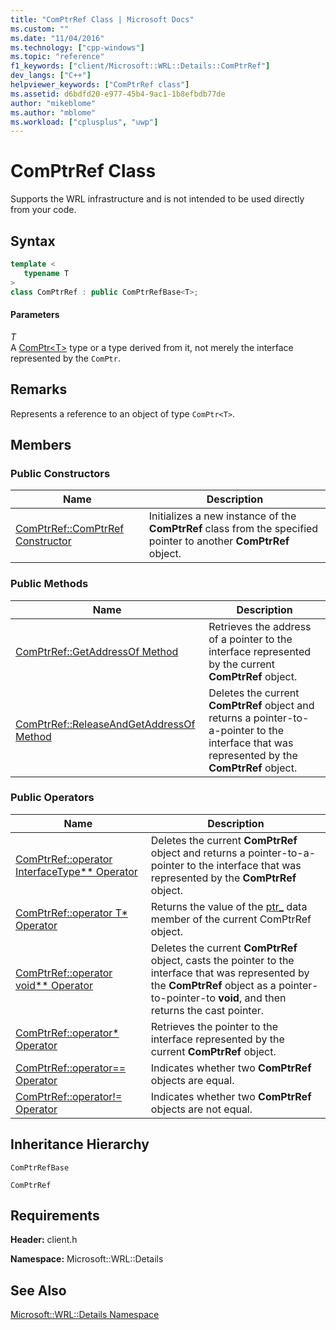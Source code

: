 ```yaml
---
title: "ComPtrRef Class | Microsoft Docs"
ms.custom: ""
ms.date: "11/04/2016"
ms.technology: ["cpp-windows"]
ms.topic: "reference"
f1_keywords: ["client/Microsoft::WRL::Details::ComPtrRef"]
dev_langs: ["C++"]
helpviewer_keywords: ["ComPtrRef class"]
ms.assetid: d6bdfd20-e977-45b4-9ac1-1b8efbdb77de
author: "mikeblome"
ms.author: "mblome"
ms.workload: ["cplusplus", "uwp"]
---
```

# ComPtrRef Class

Supports the WRL infrastructure and is not intended to be used directly from your code.

## Syntax

```cpp
template <
   typename T
>
class ComPtrRef : public ComPtrRefBase<T>;
```

#### Parameters

*T*<br/>
A [ComPtr\<T>](../windows/comptr-class.md) type or a type derived from it, not merely the interface represented by the `ComPtr`.

## Remarks

Represents a reference to an object of type `ComPtr<T>`.

## Members

### Public Constructors

|Name|Description|
|----------|-----------------|
|[ComPtrRef::ComPtrRef Constructor](../windows/comptrref-comptrref-constructor.md)|Initializes a new instance of the **ComPtrRef** class from the specified pointer to another **ComPtrRef** object.|

### Public Methods

|Name|Description|
|----------|-----------------|
|[ComPtrRef::GetAddressOf Method](../windows/comptrref-getaddressof-method.md)|Retrieves the address of a pointer to the interface represented by the current **ComPtrRef** object.|
|[ComPtrRef::ReleaseAndGetAddressOf Method](../windows/comptrref-releaseandgetaddressof-method.md)|Deletes the current **ComPtrRef** object and returns a pointer-to-a-pointer to the interface that was represented by the **ComPtrRef** object.|

### Public Operators

|Name|Description|
|----------|-----------------|
|[ComPtrRef::operator InterfaceType** Operator](../windows/comptrref-operator-interfacetype-star-star-operator.md)|Deletes the current **ComPtrRef** object and returns a pointer-to-a-pointer to the interface that was represented by the **ComPtrRef** object.|
|[ComPtrRef::operator T* Operator](../windows/comptrref-operator-t-star-operator.md)|Returns the value of the [ptr_](../windows/comptrrefbase-ptr-data-member.md) data member of the current ComPtrRef object.|
|[ComPtrRef::operator void** Operator](../windows/comptrref-operator-void-star-star-operator.md)|Deletes the current **ComPtrRef** object, casts the pointer to the interface that was represented by the **ComPtrRef** object as a pointer-to-pointer-to **void**, and then returns the cast pointer.|
|[ComPtrRef::operator* Operator](../windows/comptrref-operator-star-operator.md)|Retrieves the pointer to the interface represented by the current **ComPtrRef** object.|
|[ComPtrRef::operator== Operator](../windows/comptrref-operator-equality-operator.md)|Indicates whether two **ComPtrRef** objects are equal.|
|[ComPtrRef::operator!= Operator](../windows/comptrref-operator-inequality-operator.md)|Indicates whether two **ComPtrRef** objects are not equal.|

## Inheritance Hierarchy

`ComPtrRefBase`

`ComPtrRef`

## Requirements

**Header:** client.h

**Namespace:** Microsoft::WRL::Details

## See Also

[Microsoft::WRL::Details Namespace](../windows/microsoft-wrl-details-namespace.md)